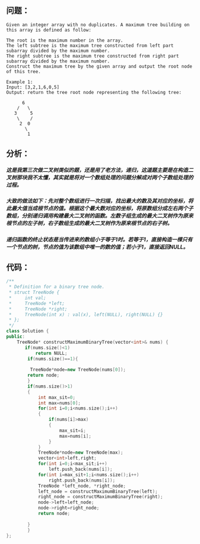 ## 问题：
```
Given an integer array with no duplicates. A maximum tree building on this array is defined as follow:

The root is the maximum number in the array.
The left subtree is the maximum tree constructed from left part subarray divided by the maximum number.
The right subtree is the maximum tree constructed from right part subarray divided by the maximum number.
Construct the maximum tree by the given array and output the root node of this tree.

Example 1:
Input: [3,2,1,6,0,5]
Output: return the tree root node representing the following tree:

      6
    /   \
   3     5
    \    / 
     2  0   
       \
        1
  ```
  ## 分析：
  ##### 这是我第三次做二叉树类似的题，还是用了老方法，递归，这道题主要是在构造二叉树那块我不太懂，其实就是将对一个数组处理的问题分解成对两个子数组处理的过程。 
##### 大致的做法如下：先对整个数组进行一次扫描，找出最大的数及其对应的坐标，将此最大值当成根节点的值。根据这个最大数对应的坐标，将原数组分成左右两个子数组，分别递归调用构建最大二叉树的函数。左数子组生成的最大二叉树作为原来根节点的左子树，右子数组生成的最大二叉树作为原来根节点的右子树。 
##### 递归函数的终止状态是当传进来的数组小于等于1时。若等于1，直接构造一棵只有一个节点的树，节点的值为该数组中唯一的数的值；若小于1，直接返回NULL。
## 代码：
```cpp
/**
 * Definition for a binary tree node.
 * struct TreeNode {
 *     int val;
 *     TreeNode *left;
 *     TreeNode *right;
 *     TreeNode(int x) : val(x), left(NULL), right(NULL) {}
 * };
 */
class Solution {
public:
    TreeNode* constructMaximumBinaryTree(vector<int>& nums) {
       if(nums.size()<1)
           return NULL;
        if(nums.size()==1){
            
         TreeNode*node=new TreeNode(nums[0]);
        return node;
        }
        if(nums.size()>1)
        {
            int max_sit=0;
            int max=nums[0];
            for(int i=0;i<nums.size();i++)
            {
                if(nums[i]>max)
                {
                    max_sit=i;
                    max=nums[i];
                }
            }
            TreeNode*node=new TreeNode(max);
            vector<int>left,right;
            for(int i=0;i<max_sit;i++)
                left.push_back(nums[i]);
            for(int i=max_sit+1;i<nums.size();i++)
                right.push_back(nums[i]);
            TreeNode *left_node, *right_node;
            left_node = constructMaximumBinaryTree(left); 
            right_node = constructMaximumBinaryTree(right);  
            node->left=left_node;
            node->right=right_node;
            return node;
            
        }
        }
};
```

